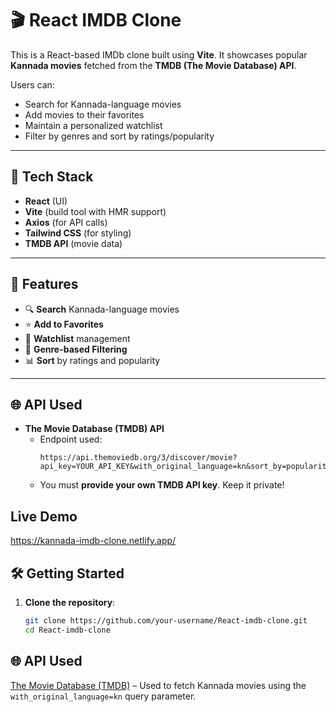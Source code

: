 # 🎬 React IMDB Clone

This is a React-based IMDb clone built using **Vite**. It showcases popular **Kannada movies** fetched from the **TMDB (The Movie Database) API**.

Users can:
- Search for Kannada-language movies
- Add movies to their favorites
- Maintain a personalized watchlist
- Filter by genres and sort by ratings/popularity

---

## 🚀 Tech Stack

- **React** (UI)
- **Vite** (build tool with HMR support)
- **Axios** (for API calls)
- **Tailwind CSS** (for styling)
- **TMDB API** (movie data)

---

## 🌟 Features

- 🔍 **Search** Kannada-language movies
- ⭐ **Add to Favorites**
- 📝 **Watchlist** management
- 🎨 **Genre-based Filtering**
- 📊 **Sort** by ratings and popularity

---

## 🌐 API Used

- **The Movie Database (TMDB) API**
  - Endpoint used:  
    ```
    https://api.themoviedb.org/3/discover/movie?api_key=YOUR_API_KEY&with_original_language=kn&sort_by=popularity.desc
    ```
  - You must **provide your own TMDB API key**. Keep it private!


## Live Demo
https://kannada-imdb-clone.netlify.app/

## 🛠️ Getting Started

1. **Clone the repository**:
   ```bash
   git clone https://github.com/your-username/React-imdb-clone.git
   cd React-imdb-clone


## 🌐 API Used
[The Movie Database (TMDB)](https://www.themoviedb.org/) – Used to fetch Kannada movies using the `with_original_language=kn` query parameter.


